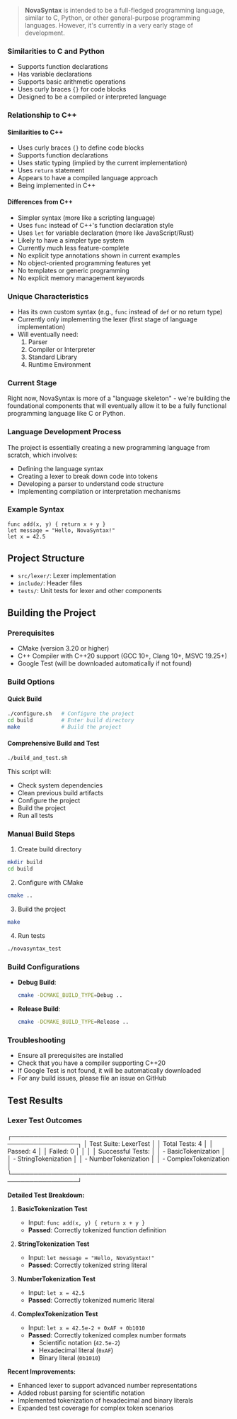 > **NovaSyntax** is intended to be a full-fledged programming language, similar to C, Python, or other general-purpose programming languages. However, it's currently in a very early stage of development.

### Similarities to C and Python
- Supports function declarations
- Has variable declarations
- Supports basic arithmetic operations
- Uses curly braces `{}` for code blocks
- Designed to be a compiled or interpreted language

### Relationship to C++
#### Similarities to C++
- Uses curly braces `{}` to define code blocks
- Supports function declarations
- Uses static typing (implied by the current implementation)
- Uses `return` statement
- Appears to have a compiled language approach
- Being implemented in C++

#### Differences from C++
- Simpler syntax (more like a scripting language)
- Uses `func` instead of C++'s function declaration style
- Uses `let` for variable declaration (more like JavaScript/Rust)
- Likely to have a simpler type system
- Currently much less feature-complete
- No explicit type annotations shown in current examples
- No object-oriented programming features yet
- No templates or generic programming
- No explicit memory management keywords

### Unique Characteristics
- Has its own custom syntax (e.g., `func` instead of `def` or no return type)
- Currently only implementing the lexer (first stage of language implementation)
- Will eventually need:
  1. Parser
  2. Compiler or Interpreter
  3. Standard Library
  4. Runtime Environment

### Current Stage
Right now, NovaSyntax is more of a "language skeleton" - we're building the foundational components that will eventually allow it to be a fully functional programming language like C or Python.

### Language Development Process
The project is essentially creating a new programming language from scratch, which involves:
- Defining the language syntax
- Creating a lexer to break down code into tokens
- Developing a parser to understand code structure
- Implementing compilation or interpretation mechanisms

### Example Syntax
```novasyntax
func add(x, y) { return x + y }
let message = "Hello, NovaSyntax!"
let x = 42.5
```

## Project Structure
- `src/lexer/`: Lexer implementation
- `include/`: Header files
- `tests/`: Unit tests for lexer and other components

## Building the Project

### Prerequisites
- CMake (version 3.20 or higher)
- C++ Compiler with C++20 support (GCC 10+, Clang 10+, MSVC 19.25+)
- Google Test (will be downloaded automatically if not found)

### Build Options

#### Quick Build
```bash
./configure.sh   # Configure the project
cd build         # Enter build directory
make             # Build the project
```

#### Comprehensive Build and Test
```bash
./build_and_test.sh
```
This script will:
- Check system dependencies
- Clean previous build artifacts
- Configure the project
- Build the project
- Run all tests

### Manual Build Steps
1. Create build directory
```bash
mkdir build
cd build
```

2. Configure with CMake
```bash
cmake ..
```

3. Build the project
```bash
make
```

4. Run tests
```bash
./novasyntax_test
```

### Build Configurations
- **Debug Build**: 
  ```bash
  cmake -DCMAKE_BUILD_TYPE=Debug ..
  ```
- **Release Build**: 
  ```bash
  cmake -DCMAKE_BUILD_TYPE=Release ..
  ```

### Troubleshooting
- Ensure all prerequisites are installed
- Check that you have a compiler supporting C++20
- If Google Test is not found, it will be automatically downloaded
- For any build issues, please file an issue on GitHub

## Test Results

### Lexer Test Outcomes

┌─────────────────────────────────────────────────────────────────┐
│ Test Suite: LexerTest                                           │
│ Total Tests: 4                                                 │
│ Passed: 4                                                      │
│ Failed: 0                                                      │
│                                                                │
│ Successful Tests:                                              │
│ - BasicTokenization                                            │
│ - StringTokenization                                           │
│ - NumberTokenization                                           │
│ - ComplexTokenization                                          │
└─────────────────────────────────────────────────────────────────┘

**Detailed Test Breakdown:**

1. **BasicTokenization Test**
   - Input: `func add(x, y) { return x + y }`
   - **Passed**: Correctly tokenized function definition

2. **StringTokenization Test**
   - Input: `let message = "Hello, NovaSyntax!"`
   - **Passed**: Correctly tokenized string literal

3. **NumberTokenization Test**
   - Input: `let x = 42.5`
   - **Passed**: Correctly tokenized numeric literal

4. **ComplexTokenization Test**
   - Input: `let x = 42.5e-2 + 0xAF + 0b1010`
   - **Passed**: Correctly tokenized complex number formats
     * Scientific notation (`42.5e-2`)
     * Hexadecimal literal (`0xAF`)
     * Binary literal (`0b1010`)

**Recent Improvements:**
- Enhanced lexer to support advanced number representations
- Added robust parsing for scientific notation
- Implemented tokenization of hexadecimal and binary literals
- Expanded test coverage for complex token scenarios
